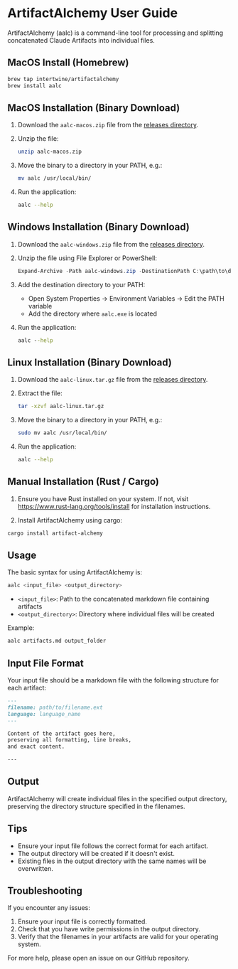 # ArtifactAlchemy User Guide

ArtifactAlchemy (aalc) is a command-line tool for processing and splitting
concatenated Claude Artifacts into individual files.

## MacOS Install (Homebrew)

```bash
brew tap intertwine/artifactalchemy
brew install aalc
```

## MacOS Installation (Binary Download)

1. Download the `aalc-macos.zip` file from the [releases directory](https://github.com/intertwine/artifact-alchemy/raw/main/releases/download/v0.1.0/aalc-macos.zip).
2. Unzip the file:

   ```sh
   unzip aalc-macos.zip
   ```

3. Move the binary to a directory in your PATH, e.g.:

   ```sh
   mv aalc /usr/local/bin/
   ```

4. Run the application:

   ```sh
   aalc --help
   ```

## Windows Installation (Binary Download)

1. Download the `aalc-windows.zip` file from the [releases directory](https://github.com/intertwine/artifact-alchemy/raw/main/releases/download/v0.1.0/aalc-windows.zip).
2. Unzip the file using File Explorer or PowerShell:

   ```powershell
   Expand-Archive -Path aalc-windows.zip -DestinationPath C:\path\to\destination
   ```

3. Add the destination directory to your PATH:

   - Open System Properties -> Environment Variables -> Edit the PATH variable
   - Add the directory where `aalc.exe` is located

4. Run the application:

   ```cmd
   aalc --help
   ```

## Linux Installation (Binary Download)

1. Download the `aalc-linux.tar.gz` file from the [releases directory](https://github.com/intertwine/artifact-alchemy/raw/main/releases/download/v0.1.0/aalc-linux.tar.gz).
2. Extract the file:

   ```sh
   tar -xzvf aalc-linux.tar.gz
   ```

3. Move the binary to a directory in your PATH, e.g.:

   ```sh
   sudo mv aalc /usr/local/bin/
   ```

4. Run the application:

   ```sh
   aalc --help
   ```

## Manual Installation (Rust / Cargo)

1. Ensure you have Rust installed on your system. If not, visit <https://www.rust-lang.org/tools/install> for installation instructions.

2. Install ArtifactAlchemy using cargo:

```bash
cargo install artifact-alchemy
```

## Usage

The basic syntax for using ArtifactAlchemy is:

```bash
aalc <input_file> <output_directory>
```

- `<input_file>`: Path to the concatenated markdown file containing artifacts
- `<output_directory>`: Directory where individual files will be created

Example:

```bash
aalc artifacts.md output_folder
```

## Input File Format

Your input file should be a markdown file with the following structure for each artifact:

```markdown
---
filename: path/to/filename.ext
language: language_name
---

Content of the artifact goes here,
preserving all formatting, line breaks,
and exact content.

---
```

## Output

ArtifactAlchemy will create individual files in the specified output directory, preserving the directory structure specified in the filenames.

## Tips

- Ensure your input file follows the correct format for each artifact.
- The output directory will be created if it doesn't exist.
- Existing files in the output directory with the same names will be overwritten.

## Troubleshooting

If you encounter any issues:

1. Ensure your input file is correctly formatted.
2. Check that you have write permissions in the output directory.
3. Verify that the filenames in your artifacts are valid for your operating system.

For more help, please open an issue on our GitHub repository.
